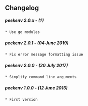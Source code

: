 ## Changelog

##### peekenv 2.0.x - (?)

    * Use go modules

##### peekenv 2.0.1 - (04 June 2019)

    * Fix error message formatting issue

##### peekenv 2.0.0 - (20 July 2017)
 
    * Simplify command line arguments
 
##### peekenv 1.0.0 - (12 June 2015)

    * First version
